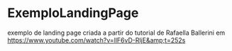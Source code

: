# ExemploLandingPage
exemplo de landing page criada a partir do tutorial de Rafaella Ballerini em https://www.youtube.com/watch?v=llF6vD-RljE&amp;t=252s
